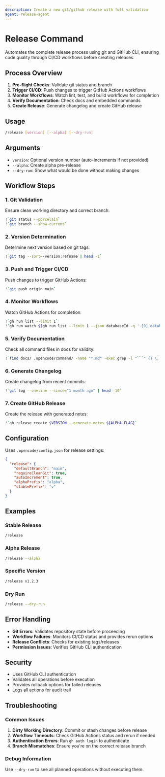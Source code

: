 ```yaml
---
description: Create a new git/github release with full validation
agent: release-agent
---
```


# Release Command

Automates the complete release process using git and GitHub CLI, ensuring code quality through CI/CD workflows before creating releases.

## Process Overview

1. **Pre-flight Checks**: Validate git status and branch
2. **Trigger CI/CD**: Push changes to trigger GitHub Actions workflows
3. **Monitor Workflows**: Watch lint, test, and build workflows for completion
4. **Verify Documentation**: Check docs and embedded commands
5. **Create Release**: Generate changelog and create GitHub release

## Usage

```bash
/release [version] [--alpha] [--dry-run]
```

## Arguments

- `version`: Optional version number (auto-increments if not provided)
- `--alpha`: Create alpha pre-release
- `--dry-run`: Show what would be done without making changes

## Workflow Steps

### 1. Git Validation
Ensure clean working directory and correct branch:
```bash
!`git status --porcelain`
!`git branch --show-current`
```

### 2. Version Determination
Determine next version based on git tags:
```bash
!`git tag --sort=-version:refname | head -1`
```

### 3. Push and Trigger CI/CD
Push changes to trigger GitHub Actions:
```bash
!`git push origin main`
```

### 4. Monitor Workflows
Watch GitHub Actions for completion:
```bash
!`gh run list --limit 1`
!`gh run watch $(gh run list --limit 1 --json databaseId -q '.[0].databaseId')`
```

### 5. Verify Documentation
Check all command files in docs for validity:
```bash
!`find docs/ .opencode/command/ -name "*.md" -exec grep -l "```" {} \; | head -5`
```

### 6. Generate Changelog
Create changelog from recent commits:
```bash
!`git log --oneline --since="1 month ago" | head -10`
```

### 7. Create GitHub Release
Create the release with generated notes:
```bash
!`gh release create $VERSION --generate-notes ${ALPHA_FLAG}`
```

## Configuration

Uses `.opencode/config.json` for release settings:
```json
{
  "release": {
    "defaultBranch": "main",
    "requireCleanGit": true,
    "autoIncrement": true,
    "alphaPrefix": "alpha",
    "stablePrefix": "v"
  }
}
```

## Examples

### Stable Release
```bash
/release
```

### Alpha Release
```bash
/release --alpha
```

### Specific Version
```bash
/release v1.2.3
```

### Dry Run
```bash
/release --dry-run
```

## Error Handling

- **Git Errors**: Validates repository state before proceeding
- **Workflow Failures**: Monitors CI/CD status and provides rerun options
- **Release Conflicts**: Checks for existing tags/releases
- **Permission Issues**: Verifies GitHub CLI authentication

## Security

- Uses GitHub CLI authentication
- Validates all operations before execution
- Provides rollback options for failed releases
- Logs all actions for audit trail

## Troubleshooting

### Common Issues

1. **Dirty Working Directory**: Commit or stash changes before release
2. **Workflow Timeouts**: Check GitHub Actions status and rerun if needed
3. **Authentication Errors**: Run `gh auth login` to authenticate
4. **Branch Mismatches**: Ensure you're on the correct release branch

### Debug Information

Use `--dry-run` to see all planned operations without executing them.
